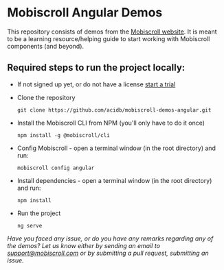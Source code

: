 Mobiscroll Angular Demos
========================

This repository consists of demos from the [Mobiscroll website](https://demo.mobiscroll.com/).
It is meant to be a learning resource/helping guide to start working with Mobiscroll components (and beyond).


Required steps to run the project locally:
-----------------------------------------

- If not signed up yet, or do not have a license [start a trial](https://mobiscroll.com/starttrial)

- Clone the repository

      git clone https://github.com/acidb/mobiscroll-demos-angular.git

- Install the Mobiscroll CLI from NPM (you'll only have to do it once)

      npm install -g @mobiscroll/cli

- Config Mobiscroll - open a terminal window (in the root directory) and run:

      mobiscroll config angular

- Install dependencies - open a terminal window (in the root directory) and run:

      npm install

- Run the project

      ng serve


*Have you faced any issue, or do you have any remarks regarding any of the demos? Let us know either by sending an email to support@mobiscroll.com or by submitting a pull request, submitting an issue.*

